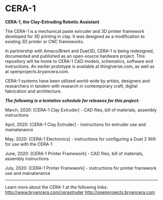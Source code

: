 # CERA-1
<b>CERA-1, the Clay-Extruding Robotic Assistant</b>

The CERA-1 is a mechanical paste extruder and 3D printer framework developed for 3D printing in clay. 
It was designed as a modification to existing 3D printer or CNC frameworks.

In partnership with Amaco/Brent and Duet3D, CERA-1 is being redesigned, documented and published as an 
open-source hardware project. This repository will be home to CERA-1 CAD models, schematics, software and instructions. An earlier prototype is available at thingiverse.com, as well as at openprojects.bryancera.com. 

CERA-1 systems have been utilized world-wide by artists, designers and researchers in tandem with research 
in contemporary craft, digital fabrication and architecture. 

***The following is a tentative schedule for releases for this project:***

March, 2020:
[CERA-1 Clay Extruder] - CAD files, bill of materials, assembly instructions

April, 2020:
[CERA-1 Clay Extruder] - instructions for extruder use and mainatanance 

May, 2020:
[CERA-1 Electronics] - instructions for configuring a Duet 2 Wifi for use with the CERA-1

June, 2020:
[CERA-1 Printer Framework] - CAD files, bill of materials, assembly instructions

July, 2020:
[CERA-1 Printer Framework] - instructions for printer framework use and mainatanance

- - -

Learn more about the CERA-1 at the following links:
http://www.bryancera.com/cerastruder
http://openprojects.bryancera.com
